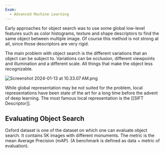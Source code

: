 ```yaml
---
Exam:
  - Advanced Machine Learning
---
```

Early approaches for object search was to use some global low-level features such as color histograms, texture and shape descriptors to find the same object between multiple image. Of course this method is not strong at all, since those descriptors are very rigid.

The main problem with object search is the different variations that an object can be subject to. Variations can be occlusion, different viewpoints and illumination and a different scale. All things that make the object less recognizable.

![Screenshot 2024-01-13 at 10.33.07 AM.png](Screenshot_2024-01-13_at_10.33.07_AM.jpeg)

While global representation may be not suited for the problem, local representations have been state of the art for a long time before the advent of deep learning. The most famous local representation is the [[SIFT Descriptor]].
## Evaluating Object Search

Oxford dataset is one of the dataset on which one can evaluate object search. It contains 5K images with different monuments. The metric is the mean Average Precision (mAP). (A benchmark is defined as data + metric of evaluation).
